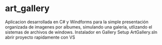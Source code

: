 # art_gallery

Aplicacion desarrollada en C# y Windforms para la simple presentación organizada de imagenes por albumes, simulando una galeria, utlizando el sistemas de archivos de windows.
Instalador en Gallery Setup
ArtGallery.sln abrir proyecto rapidamente con VS

